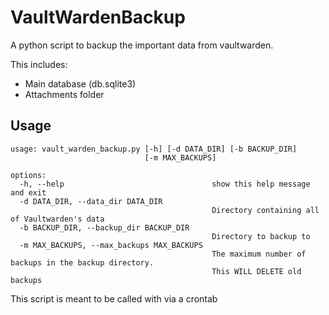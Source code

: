 # VaultWardenBackup
A python script to backup the important data from vaultwarden. 

This includes:
- Main database (db.sqlite3)
- Attachments folder

## Usage
```
usage: vault_warden_backup.py [-h] [-d DATA_DIR] [-b BACKUP_DIR]
                              [-m MAX_BACKUPS]

options:
  -h, --help                                 show this help message and exit
  -d DATA_DIR, --data_dir DATA_DIR
                                             Directory containing all of Vaultwarden's data
  -b BACKUP_DIR, --backup_dir BACKUP_DIR
                                             Directory to backup to
  -m MAX_BACKUPS, --max_backups MAX_BACKUPS
                                             The maximum number of backups in the backup directory.
                                             This WILL DELETE old backups
```
This script is meant to be called with via a crontab
